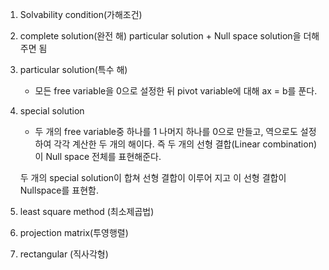 1. Solvability condition(가해조건)

2. complete solution(완전 해)
    particular solution + Null space solution을 더해주면 됨

3. particular solution(특수 해)
      - 모든 free variable을 0으로 설정한 뒤 pivot variable에 대해 ax = b를 푼다.


4. special solution
    - 두 개의 free variable중 하나를 1 나머지 하나를 0으로 만들고, 역으로도 설정하여 각각 계산한 두 개의 해이다.
    즉 두 개의 선형 결합(Linear combination)이 Null space 전체를 표현해준다.
    
    두 개의 special solution이 합쳐 선형 결합이 이루어 지고 이 선형 결합이 Nullspace를 표현함.
    
    
 

5. least square method (최소제곱법)

6. projection matrix(투영행렬)

7. rectangular (직사각형)
